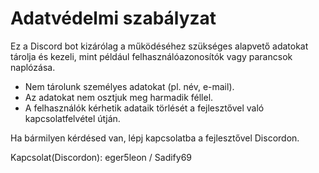 # Adatvédelmi szabályzat

Ez a Discord bot kizárólag a működéséhez szükséges alapvető adatokat tárolja és kezeli, mint például felhasználóazonosítók vagy parancsok naplózása.

- Nem tárolunk személyes adatokat (pl. név, e-mail).
- Az adatokat nem osztjuk meg harmadik féllel.
- A felhasználók kérhetik adataik törlését a fejlesztővel való kapcsolatfelvétel útján.

Ha bármilyen kérdésed van, lépj kapcsolatba a fejlesztővel Discordon.

Kapcsolat(Discordon): eger5leon / Sadify69
